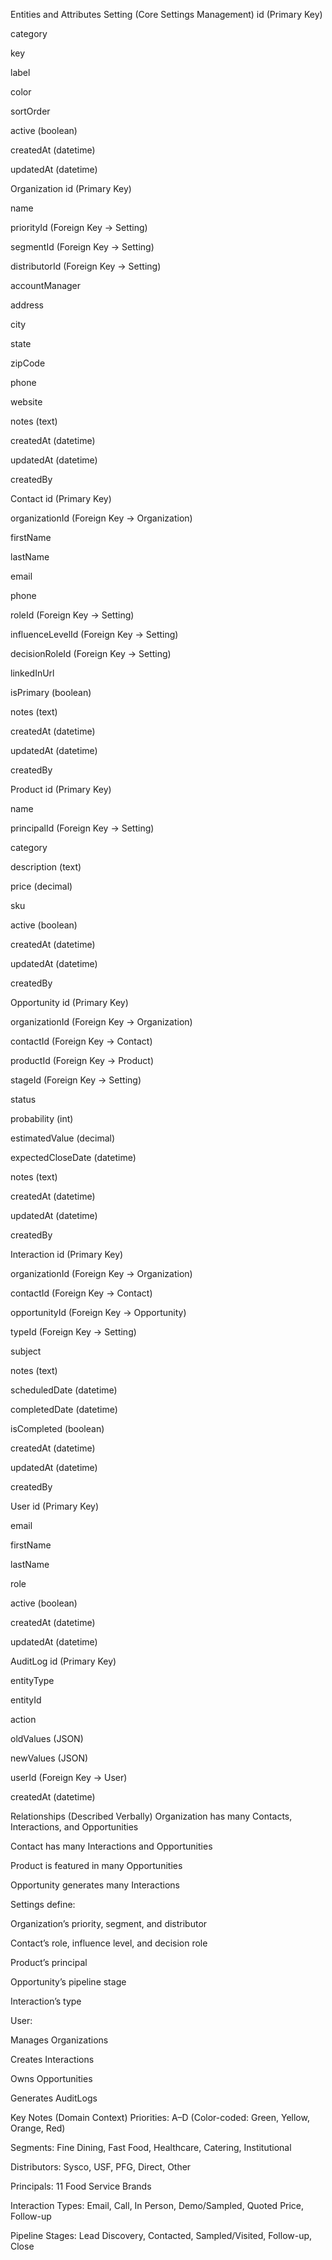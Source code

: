 Entities and Attributes
Setting (Core Settings Management)
id (Primary Key)

category

key

label

color

sortOrder

active (boolean)

createdAt (datetime)

updatedAt (datetime)

Organization
id (Primary Key)

name

priorityId (Foreign Key → Setting)

segmentId (Foreign Key → Setting)

distributorId (Foreign Key → Setting)

accountManager

address

city

state

zipCode

phone

website

notes (text)

createdAt (datetime)

updatedAt (datetime)

createdBy

Contact
id (Primary Key)

organizationId (Foreign Key → Organization)

firstName

lastName

email

phone

roleId (Foreign Key → Setting)

influenceLevelId (Foreign Key → Setting)

decisionRoleId (Foreign Key → Setting)

linkedInUrl

isPrimary (boolean)

notes (text)

createdAt (datetime)

updatedAt (datetime)

createdBy

Product
id (Primary Key)

name

principalId (Foreign Key → Setting)

category

description (text)

price (decimal)

sku

active (boolean)

createdAt (datetime)

updatedAt (datetime)

createdBy

Opportunity
id (Primary Key)

organizationId (Foreign Key → Organization)

contactId (Foreign Key → Contact)

productId (Foreign Key → Product)

stageId (Foreign Key → Setting)

status

probability (int)

estimatedValue (decimal)

expectedCloseDate (datetime)

notes (text)

createdAt (datetime)

updatedAt (datetime)

createdBy

Interaction
id (Primary Key)

organizationId (Foreign Key → Organization)

contactId (Foreign Key → Contact)

opportunityId (Foreign Key → Opportunity)

typeId (Foreign Key → Setting)

subject

notes (text)

scheduledDate (datetime)

completedDate (datetime)

isCompleted (boolean)

createdAt (datetime)

updatedAt (datetime)

createdBy

User
id (Primary Key)

email

firstName

lastName

role

active (boolean)

createdAt (datetime)

updatedAt (datetime)

AuditLog
id (Primary Key)

entityType

entityId

action

oldValues (JSON)

newValues (JSON)

userId (Foreign Key → User)

createdAt (datetime)

Relationships (Described Verbally)
Organization has many Contacts, Interactions, and Opportunities

Contact has many Interactions and Opportunities

Product is featured in many Opportunities

Opportunity generates many Interactions

Settings define:

Organization’s priority, segment, and distributor

Contact’s role, influence level, and decision role

Product’s principal

Opportunity’s pipeline stage

Interaction’s type

User:

Manages Organizations

Creates Interactions

Owns Opportunities

Generates AuditLogs

Key Notes (Domain Context)
Priorities: A–D (Color-coded: Green, Yellow, Orange, Red)

Segments: Fine Dining, Fast Food, Healthcare, Catering, Institutional

Distributors: Sysco, USF, PFG, Direct, Other

Principals: 11 Food Service Brands

Interaction Types: Email, Call, In Person, Demo/Sampled, Quoted Price, Follow-up

Pipeline Stages: Lead Discovery, Contacted, Sampled/Visited, Follow-up, Close